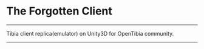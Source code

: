 The  Forgotten Client
=====
*** 
Tibia client replica(emulator) on Unity3D for OpenTibia community.
*** 
